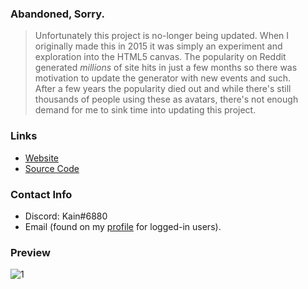 ### Abandoned, Sorry.

> Unfortunately this project is no-longer being updated. When I originally made this in 2015 it was simply an experiment and exploration into the HTML5 canvas. The popularity on Reddit generated *millions* of site hits in just a few months so there was motivation to update the generator with new events and such.  
> After a few years the popularity died out and while there's still thousands of people using these as avatars, there's not enough demand for me to sink time into updating this project.

### Links

- [Website](https://tryhardhusky.github.io/csgo-sticker-signature-generator/)
- [Source Code](https://github.com/DrKain/csgo-sticker-signature-generator)  


### Contact Info  

- Discord: Kain#6880  
- Email (found on my [profile](https://github.com/DrKain) for logged-in users).

### Preview
  
![1](https://i.imgur.com/tauslP6.gif)
